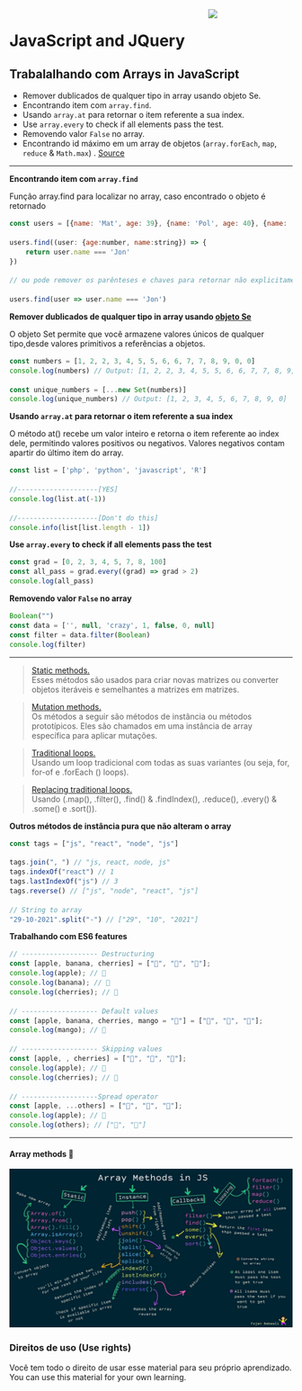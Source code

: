 <img src="https://i.ibb.co/M6nBBb0/mascote.png" align="right" width="150">

# JavaScript and JQuery

## Trabalalhando com Arrays in JavaScript

- Remover dublicados de qualquer tipo in array usando objeto Se.
- Encontrando item com `array.find`.
- Usando `array.at` para retornar o item referente a sua index.
- Use `array.every` to check if all elements pass the test.
- Removendo valor `False` no array.
- Encontrando id máximo em um array de objetos (`array.forEach`, `map`, `reduce` &
  `Math.max`)
  . [Source](https://github.com/JoseMateusCamargo/javascript/blob/master/arrays-manipulating/find.max.id.array.objects.js)

---

**Encontrando item com `array.find`**

Função array.find para localizar no array, caso encontrado o objeto é retornado

````Javascript
const users = [{name: 'Mat', age: 39}, {name: 'Pol', age: 40}, {name: 'Jon', age: 41}]

users.find((user: {age:number, name:string}) => {
    return user.name === 'Jon'
})

// ou pode remover os parênteses e chaves para retornar não explicitamente

users.find(user => user.name === 'Jon')
````

**Remover dublicados de qualquer tipo in array
usando [objeto Se](https://developer.mozilla.org/pt-BR/docs/Web/JavaScript/Reference/Global_Objects/Set)**

O objeto Set permite que você armazene valores únicos de qualquer tipo,desde valores primitivos a referências a objetos.

````Javascript
const numbers = [1, 2, 2, 3, 4, 5, 5, 6, 6, 7, 7, 8, 9, 0, 0]
console.log(numbers) // Output: [1, 2, 2, 3, 4, 5, 5, 6, 6, 7, 7, 8, 9, 0, 0]

const unique_numbers = [...new Set(numbers)]
console.log(unique_numbers) // Output: [1, 2, 3, 4, 5, 6, 7, 8, 9, 0]
````

**Usando `array.at` para retornar o item referente a sua index**

O método at() recebe um valor inteiro e retorna o item referente ao index dele, permitindo valores positivos
ou negativos. Valores negativos contam apartir do último item do array.

````Javascript
const list = ['php', 'python', 'javascript', 'R']

//--------------------[YES]
console.log(list.at(-1))

//--------------------[Don't do this]
console.info(list[list.length - 1])
````

**Use `array.every` to check if all elements pass the test**

````Javascript
const grad = [0, 2, 3, 4, 5, 7, 8, 100]
const all_pass = grad.every((grad) => grad > 2)
console.log(all_pass)
````

**Removendo valor `False` no array**

````Javascript
Boolean("")
const data = ['', null, 'crazy', 1, false, 0, null]
const filter = data.filter(Boolean)
console.log(filter)
````

---

> [Static methods.](https://github.com/JoseMateusCamargo/javascript/blob/master/arrays-manipulating/static.methods.js)  
> Esses métodos são usados para criar novas matrizes ou converter objetos iteráveis
> e semelhantes a matrizes em matrizes.

> [Mutation methods.](https://github.com/JoseMateusCamargo/javascript/blob/master/arrays-manipulating/mutation.methods.js)  
> Os métodos a seguir são métodos de instância ou métodos prototípicos.
> Eles são chamados em uma instância de array específica para aplicar mutações.

> [Traditional loops.](https://github.com/JoseMateusCamargo/javascript/blob/master/arrays-manipulating/traditional.loops.js)  
> Usando um loop tradicional com todas as suas variantes (ou seja, for, for-of e .forEach () loops).

> [Replacing traditional loops.](https://github.com/JoseMateusCamargo/javascript/blob/master/arrays-manipulating/replacing.traditional.loops.js)  
> Usando (.map(), .filter(), .find() & .findIndex(), .reduce(), .every() & .some() e .sort()).

**Outros métodos de instância pura que não alteram o array**

````Javascript
const tags = ["js", "react", "node", "js"]

tags.join(", ") // "js, react, node, js"
tags.indexOf("react") // 1
tags.lastIndexOf("js") // 3
tags.reverse() // ["js", "node", "react", "js"]

// String to array
"29-10-2021".split("-") // ["29", "10", "2021"]
````

**Trabalhando com ES6 features**

````Javascript
// ------------------- Destructuring
const [apple, banana, cherries] = ["🍏", "🍌", "🍒"];
console.log(apple); // 🍏
console.log(banana); // 🍌
console.log(cherries); // 🍒

// ------------------- Default values
const [apple, banana, cherries, mango = "🥭"] = ["🍏", "🍌", "🍒"];
console.log(mango); // 🥭

// ------------------- Skipping values
const [apple, , cherries] = ["🍏", "🍌", "🍒"];
console.log(apple); // 🍏
console.log(cherries); // 🍒

// -------------------Spread operator
const [apple, ...others] = ["🍏", "🍌", "🍒"];
console.log(apple); // 🍏
console.log(others); // ["🍌", "🍒"]
````

---

#### Array methods 🚀

![alt text](../assets/img/array_methods_in_js.jpeg)

### Direitos de uso (Use rights)

<p>
  Você tem todo o direito de usar esse material para seu próprio aprendizado.<br/>
  You can use this material for your own learning.
</p>